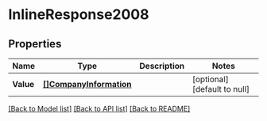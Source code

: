 # InlineResponse2008

## Properties
Name | Type | Description | Notes
------------ | ------------- | ------------- | -------------
**Value** | [**[]CompanyInformation**](companyInformation.md) |  | [optional] [default to null]

[[Back to Model list]](../README.md#documentation-for-models) [[Back to API list]](../README.md#documentation-for-api-endpoints) [[Back to README]](../README.md)

